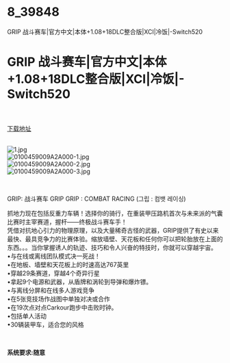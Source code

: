 # 8_39848
GRIP 战斗赛车|官方中文|本体+1.08+18DLC整合版|XCI|冷饭|-Switch520
# GRIP 战斗赛车|官方中文|本体+1.08+18DLC整合版|XCI|冷饭|-Switch520
 <br/></br>
[下载地址](https://www.switch520.cc/article/39848 "下载地址")
<br/></br>

<p><img title="1.jpg" src="https://www.switch520.cc/muke_img/2022_08_11_b4af75351502f.jpg" alt="1.jpg"><br>
<img title="0100459009A2A000-1.jpg" src="https://www.switch520.cc/muke_img/2022_08_11_bf09721670963.jpg" alt="0100459009A2A000-1.jpg"><br>
<img title="0100459009A2A000-2.jpg" src="https://www.switch520.cc/muke_img/2022_08_11_0c6af5506b4af.jpg" alt="0100459009A2A000-2.jpg"><br>
<img title="0100459009A2A000-3.jpg" src="https://www.switch520.cc/muke_img/2022_08_11_b6808aa362d01.jpg" alt="0100459009A2A000-3.jpg"></p>
<p>&nbsp;</p>
<p>GRIP: 战斗赛车 GRIP GRIP : COMBAT RACING (그립 : 컴뱃 레이싱)</p>
<p>抓地力现在包括反重力车辆！选择你的骑行，在重装甲压路机首次与未来派的气囊比赛时主宰赛道，握杆——终极战斗赛车手！<br>
凭借对抗地心引力的物理原理，以及大量稀奇古怪的武器，GRIP提供了有史以来最快、最具竞争力的比赛体验。缩放墙壁、天花板和任何你可以把轮胎放在上面的东西。。。当你掌握诱人的轨迹、技巧和令人兴奋的特技时，你就可以穿越宇宙。<br>
•与在线或离线团队模式决一死战！<br>
•在地板、墙壁和天花板上的时速高达767英里<br>
•穿越29条赛道，穿越4个奇异行星<br>
•拿起9个电源和武器，从盾牌和涡轮到导弹和爆炸镖。<br>
•与离线分屏和在线多人游戏竞争<br>
•在5张竞技场作战图中单独对决或合作<br>
•在19次点对点Carkour跑步中击败时钟。<br>
•包括单人活动<br>
•30辆装甲车，适合您的风格</p>
<p>&nbsp;</p>

<p><strong>系统要求:随意</strong></p>


